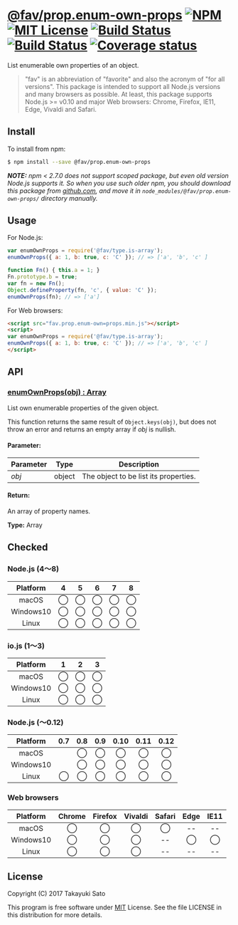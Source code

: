 # [@fav/prop.enum-own-props][repo-url] [![NPM][npm-img]][npm-url] [![MIT License][mit-img]][mit-url] [![Build Status][travis-img]][travis-url] [![Build Status][appveyor-img]][appveyor-url] [![Coverage status][coverage-img]][coverage-url]

List enumerable own properties of an object.

> "fav" is an abbreviation of "favorite" and also the acronym of "for all versions".
> This package is intended to support all Node.js versions and many browsers as possible.
> At least, this package supports Node.js >= v0.10 and major Web browsers: Chrome, Firefox, IE11, Edge, Vivaldi and Safari.


## Install

To install from npm:

```sh
$ npm install --save @fav/prop.enum-own-props
```

***NOTE:*** *npm < 2.7.0 does not support scoped package, but even old version Node.js supports it. So when you use such older npm, you should download this package from [github.com][repo-url], and move it in `node_modules/@fav/prop.enum-own-props/` directory manually.*


## Usage

For Node.js:

```js
var enumOwnProps = require('@fav/type.is-array');
enumOwnProps({ a: 1, b: true, c: 'C' }); // => ['a', 'b', 'c' ]

function Fn() { this.a = 1; }
Fn.prototype.b = true;
var fn = new Fn();
Object.defineProperty(fn, 'c', { value: 'C' });
enumOwnProps(fn); // => ['a']
```

For Web browsers:

```html
<script src="fav.prop.enum-own=props.min.js"></script>
<script>
var enumOwnProps = require('@fav/type.is-array');
enumOwnProps({ a: 1, b: true, c: 'C' }); // => ['a', 'b', 'c' ]
</script>
```


## API

### <u>enumOwnProps(obj) : Array</u>

List own enumerable properties of the given object.

This function returns the same result of `Object.keys(obj)`, but does not throw an error and returns an empty array if *obj* is nullish.

#### Parameter:

| Parameter |  Type  | Description                           |
|-----------|:------:|---------------------------------------|
| *obj*     | object | The object to be list its properties. |

#### Return:

An array of property names.

**Type:** Array


## Checked                                                                      

### Node.js (4〜8)

| Platform  |   4    |   5    |   6    |   7    |   8    |
|:---------:|:------:|:------:|:------:|:------:|:------:|
| macOS     |&#x25ef;|&#x25ef;|&#x25ef;|&#x25ef;|&#x25ef;|
| Windows10 |&#x25ef;|&#x25ef;|&#x25ef;|&#x25ef;|&#x25ef;|
| Linux     |&#x25ef;|&#x25ef;|&#x25ef;|&#x25ef;|&#x25ef;|

### io.js (1〜3)

| Platform  |   1    |   2    |   3    |
|:---------:|:------:|:------:|:------:|
| macOS     |&#x25ef;|&#x25ef;|&#x25ef;|
| Windows10 |&#x25ef;|&#x25ef;|&#x25ef;|
| Linux     |&#x25ef;|&#x25ef;|&#x25ef;|

### Node.js (〜0.12)

| Platform  |  0.7   |  0.8   |  0.9   |  0.10  |  0.11  |  0.12  |
|:---------:|:------:|:------:|:------:|:------:|:------:|:------:|
| macOS     |        |&#x25ef;|&#x25ef;|&#x25ef;|&#x25ef;|&#x25ef;|
| Windows10 |        |&#x25ef;|&#x25ef;|&#x25ef;|&#x25ef;|&#x25ef;|
| Linux     |&#x25ef;|&#x25ef;|&#x25ef;|&#x25ef;|&#x25ef;|&#x25ef;|

### Web browsers

| Platform  | Chrome | Firefox | Vivaldi | Safari |  Edge  | IE11   |
|:---------:|:------:|:-------:|:-------:|:------:|:------:|:------:|
| macOS     |&#x25ef;|&#x25ef; |&#x25ef; |&#x25ef;|   --   |   --   |
| Windows10 |&#x25ef;|&#x25ef; |&#x25ef; |   --   |&#x25ef;|&#x25ef;|
| Linux     |&#x25ef;|&#x25ef; |&#x25ef; |   --   |   --   |   --   |


## License

Copyright (C) 2017 Takayuki Sato

This program is free software under [MIT][mit-url] License.
See the file LICENSE in this distribution for more details.

[repo-url]: https://github.com/sttk/fav-prop.enum-own-props/
[npm-img]: https://img.shields.io/badge/npm-v0.0.0-blue.svg
[npm-url]: https://www.npmjs.com/package/@fav/prop.enum-own-props
[mit-img]: https://img.shields.io/badge/license-MIT-green.svg
[mit-url]: https://opensource.org/licenses/MIT
[travis-img]: https://travis-ci.org/sttk/fav-prop.enum-own-props.svg?branch=master
[travis-url]: https://travis-ci.org/sttk/fav-prop.enum-own-props
[appveyor-img]: https://ci.appveyor.com/api/projects/status/github/sttk/fav-prop.enum-own-props?branch=master&svg=true
[appveyor-url]: https://ci.appveyor.com/project/sttk/fav-prop-enum-own-props
[coverage-img]: https://coveralls.io/repos/github/sttk/fav-prop.enum-own-props/badge.svg?branch=master
[coverage-url]: https://coveralls.io/github/sttk/fav-prop.enum-own-props?branch=master
